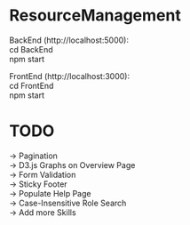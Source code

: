 # ResourceManagement

BackEnd (http://localhost:5000): <br/>
cd BackEnd <br/>
npm start

FrontEnd (http://localhost:3000): <br/>
cd FrontEnd <br/>
npm start

# TODO

-> Pagination <br/>
-> D3.js Graphs on Overview Page <br/>
-> Form Validation <br/>
-> Sticky Footer <br/>
-> Populate Help Page <br/>
-> Case-Insensitive Role Search <br/>
-> Add more Skills <br/>